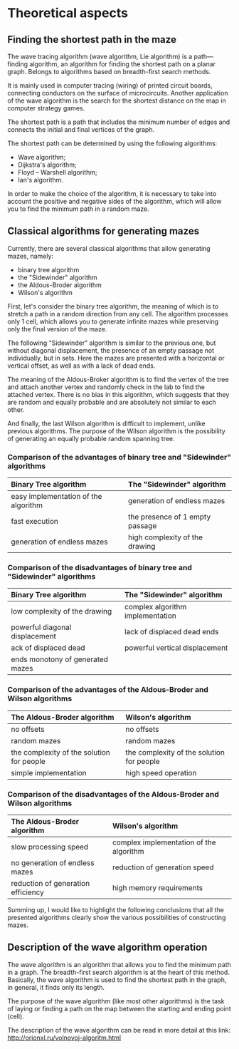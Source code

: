 # Theoretical aspects
## Finding the shortest path in the maze
The wave tracing algorithm (wave algorithm, Lie algorithm) is a path—finding algorithm, an algorithm for finding the shortest path on a planar graph. Belongs to algorithms based on breadth-first search methods.

It is mainly used in computer tracing (wiring) of printed circuit boards, connecting conductors on the surface of microcircuits. Another application of the wave algorithm is the search for the shortest distance on the map in computer strategy games.

The shortest path is a path that includes the minimum number of edges and connects the initial and final vertices of the graph.

The shortest path can be determined by using the following algorithms:
- Wave algorithm;
- Dijkstra's algorithm;
- Floyd – Warshell algorithm;
- Ian's algorithm.

In order to make the choice of the algorithm, it is necessary to take into account the positive and negative sides of the algorithm, which will allow you to find the minimum path in a random maze.

## Classical algorithms for generating mazes
Currently, there are several classical algorithms that allow generating mazes, namely:
- binary tree algorithm
- the "Sidewinder" algorithm
- the Aldous-Broder algorithm
- Wilson's algorithm

First, let's consider the binary tree algorithm, the meaning of which is to stretch a path in a random direction from any cell.
The algorithm processes only 1 cell, which allows you to generate infinite mazes while preserving only the final version of the maze.

The following "Sidewinder" algorithm is similar to the previous one, but without diagonal displacement, the presence of an empty passage not individually, but in sets. Here the mazes are presented with a horizontal or vertical offset, as well as with a lack of dead ends.

The meaning of the Aldous-Broker algorithm is to find the vertex of the tree and attach another vertex and randomly check in the lab to find the attached vertex. There is no bias in this algorithm, which suggests that they are random and equally probable and are absolutely not similar to each other.

And finally, the last Wilson algorithm is difficult to implement, unlike previous algorithms. The purpose of the Wilson algorithm is the possibility of generating an equally probable random spanning tree.

### Comparison of the advantages of binary tree and "Sidewinder" algorithms
| Binary Tree algorithm | The "Sidewinder" algorithm | 
| :---      | :---     | 
| easy implementation of the algorithm  | generation of endless mazes     | 
| fast execution    | the presence of 1 empty passage       | 
| generation of endless mazes   | high complexity of the drawing       | 

### Comparison of the disadvantages of binary tree and "Sidewinder" algorithms
| Binary Tree algorithm | The "Sidewinder" algorithm | 
| :---      | :---     | 
| low complexity of the drawing  | complex algorithm implementation     | 
| powerful diagonal displacement    | lack of displaced dead ends       | 
| ack of displaced dead   | powerful vertical displacement       | 
| ends monotony of generated mazes   |        | 

### Comparison of the advantages of the Aldous-Broder and Wilson algorithms
| The Aldous-Broder algorithm | Wilson's algorithm | 
| :---      | :---     | 
| no offsets  | no offsets     | 
| random mazes    | random mazes       | 
| the complexity of the solution for people   | the complexity of the solution for people       | 
| simple implementation   | high speed operation       | 

### Comparison of the disadvantages of the Aldous-Broder and Wilson algorithms
| The Aldous-Broder algorithm | Wilson's algorithm | 
| :---      | :---     | 
| slow processing speed  | complex implementation of the algorithm     | 
| no generation of endless mazes    | reduction of generation speed       | 
| reduction of generation efficiency   | high memory requirements       | 

Summing up, I would like to highlight the following conclusions that all the presented algorithms clearly show the various possibilities of constructing mazes.

## Description of the wave algorithm operation
The wave algorithm is an algorithm that allows you to find the minimum path in a graph. The breadth-first search algorithm is at the heart of this method. Basically, the wave algorithm is used to find the shortest path in the graph, in general, it finds only its length.

The purpose of the wave algorithm (like most other algorithms) is the task of laying or finding a path on the map between the starting and ending point (cell).

The description of the wave algorithm can be read in more detail at this link: http://orionxl.ru/volnovoj-algoritm.html

